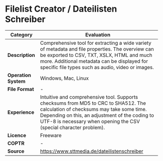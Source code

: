 # Filelist Creator / Dateilisten Schreiber

| Category | Evaluation |
| --- | --- |
| **Description** | Comprehensive tool for extracting a wide variety of metadata and file properties. The overview can be exported to CSV, TXT, XSLX, HTML and much more. Additional metadata can be displayed for specific file types such as audio, video or images. |
| **Operation System** | Windows, Mac, Linux |
| **File Format** | - |
| **Experience** | Intuitive and comprehensive tool. Supports checksums from MD5 to CRC to SHA512. The calculation of checksums may take some time. Depending on this, an adjustment of the coding to UTF-8 is necessary when opening the CSV (special character problem). |
| **Licence** | Freeware |
| **COPTR** | - |
| **Source** | https://www.sttmedia.de/dateilistenschreiber |

